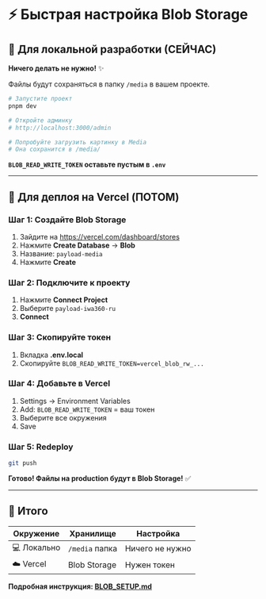 # ⚡ Быстрая настройка Blob Storage

## 🎯 Для локальной разработки (СЕЙЧАС)

**Ничего делать не нужно!** ✨

Файлы будут сохраняться в папку `/media` в вашем проекте.

```bash
# Запустите проект
pnpm dev

# Откройте админку
# http://localhost:3000/admin

# Попробуйте загрузить картинку в Media
# Она сохранится в /media/
```

**`BLOB_READ_WRITE_TOKEN` оставьте пустым в `.env`**

---

## 🚀 Для деплоя на Vercel (ПОТОМ)

### Шаг 1: Создайте Blob Storage
1. Зайдите на https://vercel.com/dashboard/stores
2. Нажмите **Create Database** → **Blob**
3. Название: `payload-media`
4. Нажмите **Create**

### Шаг 2: Подключите к проекту
1. Нажмите **Connect Project**
2. Выберите `payload-iwa360-ru`
3. **Connect**

### Шаг 3: Скопируйте токен
1. Вкладка **.env.local**
2. Скопируйте `BLOB_READ_WRITE_TOKEN=vercel_blob_rw_...`

### Шаг 4: Добавьте в Vercel
1. Settings → Environment Variables
2. Add: `BLOB_READ_WRITE_TOKEN` = ваш токен
3. Выберите все окружения
4. Save

### Шаг 5: Redeploy
```bash
git push
```

**Готово! Файлы на production будут в Blob Storage!** ✅

---

## 📝 Итого

| Окружение | Хранилище | Настройка |
|-----------|-----------|-----------|
| 💻 Локально | `/media` папка | Ничего не нужно |
| ☁️ Vercel | Blob Storage | Нужен токен |

**Подробная инструкция: [BLOB_SETUP.md](./BLOB_SETUP.md)**

